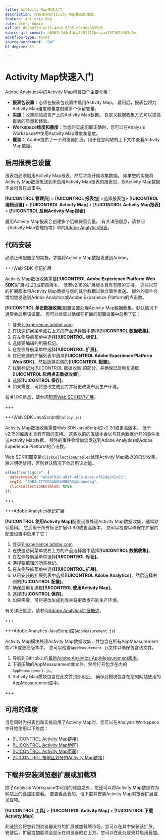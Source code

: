 ```yaml
---
title: Activity Map快速入门
description: 开始使用Activity Map叠加和维度。
feature: Activity Map
role: User, Admin
exl-id: 0b2b9f3d-0c75-4eb8-9235-c9c98eb035d3
source-git-commit: a6967c7d4e1dca5491f13beccaa797167b503d6e
workflow-type: tm+mt
source-wordcount: '847'
ht-degree: 1%

---
```


# Activity Map快速入门

Adobe Analytics中的Activity Map包含四个主要元素：

* **报表包设置**：必须在报表包设置中启用Activity Map。 启用后，报表包将为Activity Map维度和量度创建多个保留变量。
* **实施**：收集网站或资产上的Activity Map数据。 自定义数据收集方式可以提高报表的质量和体验。
* **Workspace维度和量度**：当您的实施配置正确时，您可以在Analysis Workspace中使用Activity Map维度和量度。
* **覆盖**： Adobe提供了一个浏览器扩展，用于在您网站的上下文中查看Activity Map数据。

## 启用报表包设置

报表包必须启用Activity Map报表，然后才能开始收集数据。 如果您的实施将Activity Map数据发送到未启用Activity Map报表的报表包，则Activity Map数据不会包含在点击中。

**[!UICONTROL 管理员]** > **[!UICONTROL 报表包]** >选择报表包> **[!UICONTROL 编辑设置]** > **[!UICONTROL Activity Map]** > **[!UICONTROL Activity Map报表]** > **[!UICONTROL 启用Activity Map报表]**

启用Activity Map报表会创建多个后端保留变量。 有关详细信息，请参阅《Activity Map管理指南》中的[Adobe Analytics报表](/help/admin/tools/manage-rs/edit-settings/activity-map.md)。

## 代码安装

必须正确配置您的实施，才能将Activity Map数据发送到Adobe。

+++Web SDK 标记扩展

Activity Map数据收集需要&#x200B;**[!UICONTROL Adobe Experience Platform Web SDK]**&#x200B;扩展v2.23或更高版本。 低至v2.16的扩展版本具有有限的支持。 这些以前的扩展版本将Activity Map数据与您的其余数据以独立事件发送。 额外的事件会增加您发送到Adobe Analytics或Adobe Experience Platform的点击数。

**[!UICONTROL 单击数据收集]**&#x200B;配置设置处理Activity Map数据收集，默认情况下通常会启用该设置。 您可以检查以确保在扩展的配置设置中启用了它：

1. 登录到[experience.adobe.com](https://experience.adobe.com)
1. 在快速访问菜单或右上方的产品选择器中选择&#x200B;**[!UICONTROL 数据收集]**。
1. 在左侧导航菜单中选择&#x200B;**[!UICONTROL 标记]**。
1. 选择要编辑的所需标记。
1. 在左侧导航菜单中选择&#x200B;**[!UICONTROL 扩展]**。
1. 在已安装的扩展列表中选择&#x200B;**[!UICONTROL Adobe Experience Platform Web SDK]**，然后选择右侧的&#x200B;**[!UICONTROL 配置]**。
1. 找到标记为[!UICONTROL 数据收集]的部分，并确保已启用复选框&#x200B;**[!UICONTROL 启用点击数据收集]**。
1. 选择&#x200B;**[!UICONTROL 保存]**。
1. 如果需要，可将更改生成到库并将更改发布到生产环境。

有关详细信息，请参阅[配置Web SDK标记扩展](https://experienceleague.adobe.com/zh-hans/docs/experience-platform/tags/extensions/client/web-sdk/web-sdk-extension-configuration#data-collection)。

+++

+++Web SDK JavaScript库(`alloy.js`)

Activity Map数据收集需要Web SDK JavaScript库v2.20或更高版本。 低于v2.15的库版本具有有限的支持。 这些以前的库版本会以与其余数据分开的事件发送Activity Map数据。 额外的事件会增加您发送到Adobe Analytics或Adobe Experience Platform的点击数。

Web SDK配置变量[`clickCollectionEnabled`](https://experienceleague.adobe.com/zh-hans/docs/experience-platform/web-sdk/commands/configure/clickcollectionenabled)处理Activity Map数据的自动收集。 除非明确禁用，否则默认情况下会启用该功能。

```js
alloy("configure", {
  datastreamId: "ebebf826-a01f-4458-8cec-ef61de241c93",
  orgId: "ADB3LETTERSANDNUMBERS@AdobeOrg",
  clickCollectionEnabled: true
});
```

+++

+++Adobe Analytics标记扩展

**[!UICONTROL 使用Activity Map]**&#x200B;配置设置处理Activity Map数据收集，通常默认启用。 它适用于所有标记扩展v1.9.0或更高版本。 您可以检查以确保在扩展的配置设置中启用了它：

1. 登录到[experience.adobe.com](https://experience.adobe.com)
1. 在快速访问菜单或右上方的产品选择器中选择&#x200B;**[!UICONTROL 数据收集]**。
1. 在左侧导航菜单中选择&#x200B;**[!UICONTROL 标记]**。
1. 选择要编辑的所需标记。
1. 在左侧导航菜单中选择&#x200B;**[!UICONTROL 扩展]**。
1. 从已安装的扩展列表中选择&#x200B;**[!UICONTROL Adobe Analytics]**，然后选择右侧的&#x200B;**[!UICONTROL 配置]**。
1. 确保启用复选框&#x200B;**[!UICONTROL 使用Activity Map]**。
1. 选择&#x200B;**[!UICONTROL 保存]**。
1. 如果需要，可将更改生成到库并将更改发布到生产环境。

有关详细信息，请参阅[Adobe Analytics扩展概述](https://experienceleague.adobe.com/zh-hans/docs/experience-platform/tags/extensions/client/analytics/overview)。

+++

+++Adobe Analytics JavaScript库(`AppMeasurement.js`)

Activity Map模块处理Activity Map数据收集，并包含在所有AppMeasurement库v1.6或更高版本中。 您可以检查`AppMeasurement.js`文件以确保包含该文件。

1. 导航到GitHub上的[最新Adobe Analytics AppMeasurement版本](https://github.com/adobe/appmeasurement/releases/latest)。
1. 下载压缩的AppMeasurement库文件，然后打开包含在内的`AppMeasurement.js`。
1. Activity Map模块包含在此文件顶部附近。 确保此模块包含在您的网站使用的AppMeasurement库中。

+++

## 可用的维度

当您同时为报表包和实施启用了Activity Map时，您可以在Analysis Workspace中开始使用以下维度：

* [[!UICONTROL Activity Map链接]](/help/components/dimensions/activity-map-link.md)
* [[!UICONTROL Activity Map地区]](/help/components/dimensions/activity-map-region.md)
* [[!UICONTROL Activity Map页面]](/help/components/dimensions/activity-map-page.md)
* [[!UICONTROL 按地区划分的Activity Map链接]](/help/components/dimensions/activity-map-link-by-region.md)

## 下载并安装浏览器扩展或加载项

除了Analysis Workspace中可用的维度之外，您还可以将Activity Map数据作为网站上的叠加图查看。 要查看此叠加，请下载并安装Activity Map浏览器扩展或加载项。

**[!UICONTROL 工具]** > **[!UICONTROL Activity Map]** > **[!UICONTROL 下载Activity Map]**

此链接会将您转到浏览器支持的扩展或加载项市场，您可以在其中安装该扩展。 安装后，扩展或加载项会显示在浏览器的右上方，您可以在此处登录并启用叠加。
